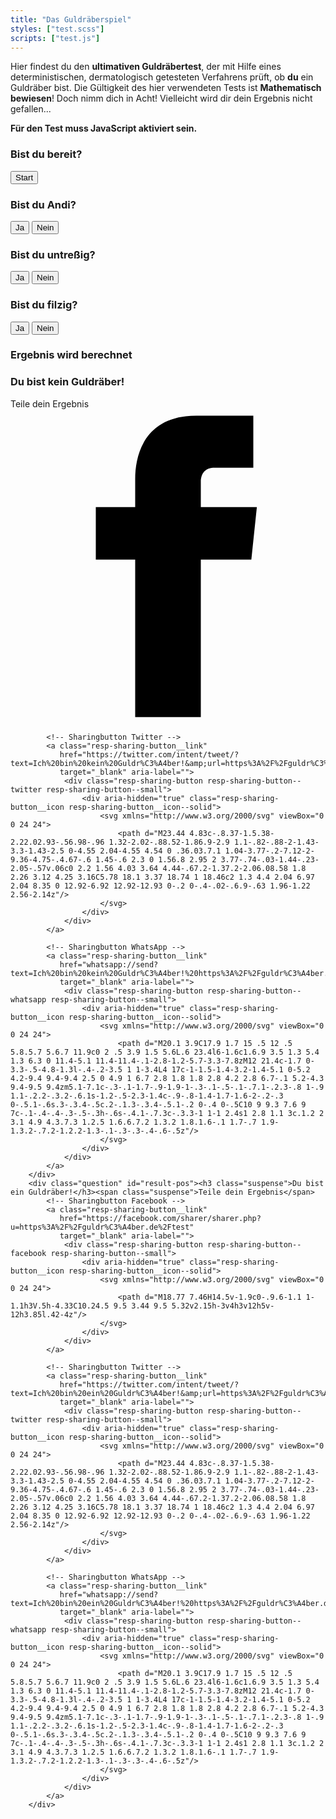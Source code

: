 ```yaml
---
title: "Das Guldräberspiel"
styles: ["test.scss"]
scripts: ["test.js"]
---
```


<section><p>Hier findest du den <strong>ultimativen Guldräbertest</strong>, der mit Hilfe eines
    deterministischen, dermatologisch getesteten Verfahrens prüft, ob <strong>du</strong> ein Guldräber
    bist. Die Gültigkeit des hier verwendeten Tests ist <strong>Mathematisch bewiesen</strong>! Doch nimm
    dich in Acht! Vielleicht wird dir dein Ergebnis nicht gefallen...</p></section>
<section class="test">
        <div class="question active visible" id="js-prompt"><strong>Für den Test muss JavaScript aktiviert
            sein.</strong></div>
        <div class="question" id="qstart"><h3>Bist du bereit?</h3>
            <button>Start</button>
        </div>
        <div class="question"><h3>Bist du Andi?</h3>
            <button id="ja-andi">Ja</button>
            <button id="nein-andi">Nein</button>
        </div>
        <div class="question"><h3>Bist du <strong>untreßig</strong>?</h3>
            <button id="ja-untr">Ja</button>
            <button id="nein-untr">Nein</button>
        </div>
        <div class="question"><h3>Bist du <strong>filzig</strong>?</h3>
            <button id="ja-filz">Ja</button>
            <button id="nein-filz">Nein</button>
        </div>
        <div class="question" id="preresult"><h3>Ergebnis wird berechnet</h3>
            <button style="display:none">Ergebnis anzeigen</button>
        </div>
        <div class="question" id="result-neg"><h3 class="suspense">Du bist kein Guldräber!</h3><span class="suspense">Teile dein Ergebnis</span>
            <!-- Sharingbutton Facebook -->
            <a class="resp-sharing-button__link"
               href="https://facebook.com/sharer/sharer.php?u=https%3A%2F%2Fguldr%C3%A4ber.de%2Ftest"
               target="_blank" aria-label="">
                <div class="resp-sharing-button resp-sharing-button--facebook resp-sharing-button--small">
                    <div aria-hidden="true" class="resp-sharing-button__icon resp-sharing-button__icon--solid">
                        <svg xmlns="http://www.w3.org/2000/svg" viewBox="0 0 24 24">
                            <path d="M18.77 7.46H14.5v-1.9c0-.9.6-1.1 1-1.1h3V.5h-4.33C10.24.5 9.5 3.44 9.5 5.32v2.15h-3v4h3v12h5v-12h3.85l.42-4z"/>
                        </svg>
                    </div>
                </div>
            </a>

            <!-- Sharingbutton Twitter -->
            <a class="resp-sharing-button__link"
               href="https://twitter.com/intent/tweet/?text=Ich%20bin%20kein%20Guldr%C3%A4ber!&amp;url=https%3A%2F%2Fguldr%C3%A4ber.de%2Ftest"
               target="_blank" aria-label="">
                <div class="resp-sharing-button resp-sharing-button--twitter resp-sharing-button--small">
                    <div aria-hidden="true" class="resp-sharing-button__icon resp-sharing-button__icon--solid">
                        <svg xmlns="http://www.w3.org/2000/svg" viewBox="0 0 24 24">
                            <path d="M23.44 4.83c-.8.37-1.5.38-2.22.02.93-.56.98-.96 1.32-2.02-.88.52-1.86.9-2.9 1.1-.82-.88-2-1.43-3.3-1.43-2.5 0-4.55 2.04-4.55 4.54 0 .36.03.7.1 1.04-3.77-.2-7.12-2-9.36-4.75-.4.67-.6 1.45-.6 2.3 0 1.56.8 2.95 2 3.77-.74-.03-1.44-.23-2.05-.57v.06c0 2.2 1.56 4.03 3.64 4.44-.67.2-1.37.2-2.06.08.58 1.8 2.26 3.12 4.25 3.16C5.78 18.1 3.37 18.74 1 18.46c2 1.3 4.4 2.04 6.97 2.04 8.35 0 12.92-6.92 12.92-12.93 0-.2 0-.4-.02-.6.9-.63 1.96-1.22 2.56-2.14z"/>
                        </svg>
                    </div>
                </div>
            </a>

            <!-- Sharingbutton WhatsApp -->
            <a class="resp-sharing-button__link"
               href="whatsapp://send?text=Ich%20bin%20kein%20Guldr%C3%A4ber!%20https%3A%2F%2Fguldr%C3%A4ber.de%2Ftest"
               target="_blank" aria-label="">
                <div class="resp-sharing-button resp-sharing-button--whatsapp resp-sharing-button--small">
                    <div aria-hidden="true" class="resp-sharing-button__icon resp-sharing-button__icon--solid">
                        <svg xmlns="http://www.w3.org/2000/svg" viewBox="0 0 24 24">
                            <path d="M20.1 3.9C17.9 1.7 15 .5 12 .5 5.8.5.7 5.6.7 11.9c0 2 .5 3.9 1.5 5.6L.6 23.4l6-1.6c1.6.9 3.5 1.3 5.4 1.3 6.3 0 11.4-5.1 11.4-11.4-.1-2.8-1.2-5.7-3.3-7.8zM12 21.4c-1.7 0-3.3-.5-4.8-1.3l-.4-.2-3.5 1 1-3.4L4 17c-1-1.5-1.4-3.2-1.4-5.1 0-5.2 4.2-9.4 9.4-9.4 2.5 0 4.9 1 6.7 2.8 1.8 1.8 2.8 4.2 2.8 6.7-.1 5.2-4.3 9.4-9.5 9.4zm5.1-7.1c-.3-.1-1.7-.9-1.9-1-.3-.1-.5-.1-.7.1-.2.3-.8 1-.9 1.1-.2.2-.3.2-.6.1s-1.2-.5-2.3-1.4c-.9-.8-1.4-1.7-1.6-2-.2-.3 0-.5.1-.6s.3-.3.4-.5c.2-.1.3-.3.4-.5.1-.2 0-.4 0-.5C10 9 9.3 7.6 9 7c-.1-.4-.4-.3-.5-.3h-.6s-.4.1-.7.3c-.3.3-1 1-1 2.4s1 2.8 1.1 3c.1.2 2 3.1 4.9 4.3.7.3 1.2.5 1.6.6.7.2 1.3.2 1.8.1.6-.1 1.7-.7 1.9-1.3.2-.7.2-1.2.2-1.3-.1-.3-.3-.4-.6-.5z"/>
                        </svg>
                    </div>
                </div>
            </a>
        </div>
        <div class="question" id="result-pos"><h3 class="suspense">Du bist ein Guldräber!</h3><span class="suspense">Teile dein Ergebnis</span>
            <!-- Sharingbutton Facebook -->
            <a class="resp-sharing-button__link"
               href="https://facebook.com/sharer/sharer.php?u=https%3A%2F%2Fguldr%C3%A4ber.de%2Ftest"
               target="_blank" aria-label="">
                <div class="resp-sharing-button resp-sharing-button--facebook resp-sharing-button--small">
                    <div aria-hidden="true" class="resp-sharing-button__icon resp-sharing-button__icon--solid">
                        <svg xmlns="http://www.w3.org/2000/svg" viewBox="0 0 24 24">
                            <path d="M18.77 7.46H14.5v-1.9c0-.9.6-1.1 1-1.1h3V.5h-4.33C10.24.5 9.5 3.44 9.5 5.32v2.15h-3v4h3v12h5v-12h3.85l.42-4z"/>
                        </svg>
                    </div>
                </div>
            </a>

            <!-- Sharingbutton Twitter -->
            <a class="resp-sharing-button__link"
               href="https://twitter.com/intent/tweet/?text=Ich%20bin%20ein%20Guldr%C3%A4ber!&amp;url=https%3A%2F%2Fguldr%C3%A4ber.de%2Ftest"
               target="_blank" aria-label="">
                <div class="resp-sharing-button resp-sharing-button--twitter resp-sharing-button--small">
                    <div aria-hidden="true" class="resp-sharing-button__icon resp-sharing-button__icon--solid">
                        <svg xmlns="http://www.w3.org/2000/svg" viewBox="0 0 24 24">
                            <path d="M23.44 4.83c-.8.37-1.5.38-2.22.02.93-.56.98-.96 1.32-2.02-.88.52-1.86.9-2.9 1.1-.82-.88-2-1.43-3.3-1.43-2.5 0-4.55 2.04-4.55 4.54 0 .36.03.7.1 1.04-3.77-.2-7.12-2-9.36-4.75-.4.67-.6 1.45-.6 2.3 0 1.56.8 2.95 2 3.77-.74-.03-1.44-.23-2.05-.57v.06c0 2.2 1.56 4.03 3.64 4.44-.67.2-1.37.2-2.06.08.58 1.8 2.26 3.12 4.25 3.16C5.78 18.1 3.37 18.74 1 18.46c2 1.3 4.4 2.04 6.97 2.04 8.35 0 12.92-6.92 12.92-12.93 0-.2 0-.4-.02-.6.9-.63 1.96-1.22 2.56-2.14z"/>
                        </svg>
                    </div>
                </div>
            </a>

            <!-- Sharingbutton WhatsApp -->
            <a class="resp-sharing-button__link"
               href="whatsapp://send?text=Ich%20bin%20ein%20Guldr%C3%A4ber!%20https%3A%2F%2Fguldr%C3%A4ber.de%2Ftest"
               target="_blank" aria-label="">
                <div class="resp-sharing-button resp-sharing-button--whatsapp resp-sharing-button--small">
                    <div aria-hidden="true" class="resp-sharing-button__icon resp-sharing-button__icon--solid">
                        <svg xmlns="http://www.w3.org/2000/svg" viewBox="0 0 24 24">
                            <path d="M20.1 3.9C17.9 1.7 15 .5 12 .5 5.8.5.7 5.6.7 11.9c0 2 .5 3.9 1.5 5.6L.6 23.4l6-1.6c1.6.9 3.5 1.3 5.4 1.3 6.3 0 11.4-5.1 11.4-11.4-.1-2.8-1.2-5.7-3.3-7.8zM12 21.4c-1.7 0-3.3-.5-4.8-1.3l-.4-.2-3.5 1 1-3.4L4 17c-1-1.5-1.4-3.2-1.4-5.1 0-5.2 4.2-9.4 9.4-9.4 2.5 0 4.9 1 6.7 2.8 1.8 1.8 2.8 4.2 2.8 6.7-.1 5.2-4.3 9.4-9.5 9.4zm5.1-7.1c-.3-.1-1.7-.9-1.9-1-.3-.1-.5-.1-.7.1-.2.3-.8 1-.9 1.1-.2.2-.3.2-.6.1s-1.2-.5-2.3-1.4c-.9-.8-1.4-1.7-1.6-2-.2-.3 0-.5.1-.6s.3-.3.4-.5c.2-.1.3-.3.4-.5.1-.2 0-.4 0-.5C10 9 9.3 7.6 9 7c-.1-.4-.4-.3-.5-.3h-.6s-.4.1-.7.3c-.3.3-1 1-1 2.4s1 2.8 1.1 3c.1.2 2 3.1 4.9 4.3.7.3 1.2.5 1.6.6.7.2 1.3.2 1.8.1.6-.1 1.7-.7 1.9-1.3.2-.7.2-1.2.2-1.3-.1-.3-.3-.4-.6-.5z"/>
                        </svg>
                    </div>
                </div>
            </a>
        </div>
</section>
